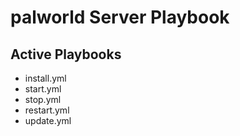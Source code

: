 # palworld Server Playbook

## Active Playbooks
* install.yml
* start.yml
* stop.yml
* restart.yml
* update.yml
